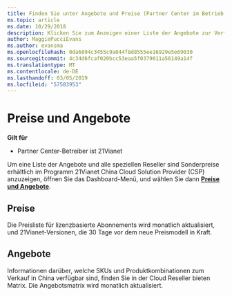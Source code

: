 ```yaml
---
title: Finden Sie unter Angebote und Preise (Partner Center im Betrieb über 21Vianet)
ms.topic: article
ms.date: 10/29/2018
description: Klicken Sie zum Anzeigen einer Liste der Angebote zur Verfügung, in die Cloud Solution Provider-Programme, zusammen mit Reseller, die Preise, öffnen Sie das Dashboard-Menü, und wählen Sie Preise und Angebote.
author: MaggiePucciEvans
ms.author: evansma
ms.openlocfilehash: 0da6894c3455c9a044f8d8555ee16929e5e69030
ms.sourcegitcommit: 4c34d6fcaf020bcc53eaa5f0379011a56149a14f
ms.translationtype: MT
ms.contentlocale: de-DE
ms.lasthandoff: 03/05/2019
ms.locfileid: "57583953"
---
```

# <a name="pricing-and-offers"></a>Preise und Angebote

**Gilt für**

-   Partner Center-Betreiber ist 21Vianet

Um eine Liste der Angebote und alle speziellen Reseller sind Sonderpreise erhältlich im Programm 21Vianet China Cloud Solution Provider (CSP) anzuzeigen, öffnen Sie das Dashboard-Menü, und wählen Sie dann [ **Preise und Angebote**](https://partner.partnercenter.microsoftonline.cn/pcv/sales).


## <a name="pricing"></a>Preise


Die Preisliste für lizenzbasierte Abonnements wird monatlich aktualisiert, und 21Vianet-Versionen, die 30 Tage vor dem neue Preismodell in Kraft.


## <a name="offers"></a>Angebote


Informationen darüber, welche SKUs und Produktkombinationen zum Verkauf in China verfügbar sind, finden Sie in der Cloud Reseller bieten Matrix. Die Angebotsmatrix wird monatlich aktualisiert.

 

 




